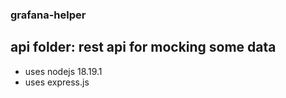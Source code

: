 ### grafana-helper

## api folder: rest api for mocking some data

- uses nodejs 18.19.1
- uses express.js
